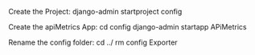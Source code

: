 Create the Project:
django-admin startproject config

Create the apiMetrics App:
cd config
django-admin startapp APiMetrics

Rename the config folder:
cd ../
rm config Exporter


